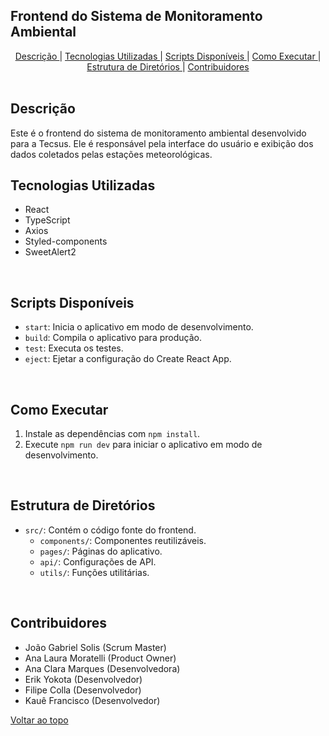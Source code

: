 <h2 id='topo'>Frontend do Sistema de Monitoramento Ambiental</h2>

<div align="center">
<a href="#descricao"> Descrição </a> |
<a href="#tecnologias"> Tecnologias Utilizadas </a> |
<a href="#scripts"> Scripts Disponíveis </a> |
<a href="#execucao"> Como Executar </a> |
<a href="#estrutura"> Estrutura de Diretórios </a> |
<a href="#contribuidores"> Contribuidores </a>
</div>

<br>

<h2 id='descricao'> Descrição </h2>
Este é o frontend do sistema de monitoramento ambiental desenvolvido para a Tecsus. Ele é responsável pela interface do usuário e exibição dos dados coletados pelas estações meteorológicas.

<br>

<h2 id='tecnologias'> Tecnologias Utilizadas </h2>
<ul>
<li>React</li>
<li>TypeScript</li>
<li>Axios</li>
<li>Styled-components</li>
<li>SweetAlert2</li>
</ul>

<br>

<h2 id='scripts'> Scripts Disponíveis </h2>
<ul>
<li><code>start</code>: Inicia o aplicativo em modo de desenvolvimento.</li>
<li><code>build</code>: Compila o aplicativo para produção.</li>
<li><code>test</code>: Executa os testes.</li>
<li><code>eject</code>: Ejetar a configuração do Create React App.</li>
</ul>

<br>

<h2 id='execucao'> Como Executar </h2>
<ol>
<li>Instale as dependências com <code>npm install</code>.</li>
<li>Execute <code>npm run dev</code> para iniciar o aplicativo em modo de desenvolvimento.</li>
</ol>

<br>

<h2 id='estrutura'> Estrutura de Diretórios </h2>
<ul>
<li><code>src/</code>: Contém o código fonte do frontend.
  <ul>
    <li><code>components/</code>: Componentes reutilizáveis.</li>
    <li><code>pages/</code>: Páginas do aplicativo.</li>
    <li><code>api/</code>: Configurações de API.</li>
    <li><code>utils/</code>: Funções utilitárias.</li>
  </ul>
</li>
</ul>

<br>

<h2 id='contribuidores'> Contribuidores </h2>
<ul>
<li>João Gabriel Solis (Scrum Master)</li>
<li>Ana Laura Moratelli (Product Owner)</li>
<li>Ana Clara Marques (Desenvolvedora)</li>
<li>Erik Yokota (Desenvolvedor)</li>
<li>Filipe Colla (Desenvolvedor)</li>
<li>Kauê Francisco (Desenvolvedor)</li>
</ul>

<a href='#topo'> Voltar ao topo </a>
